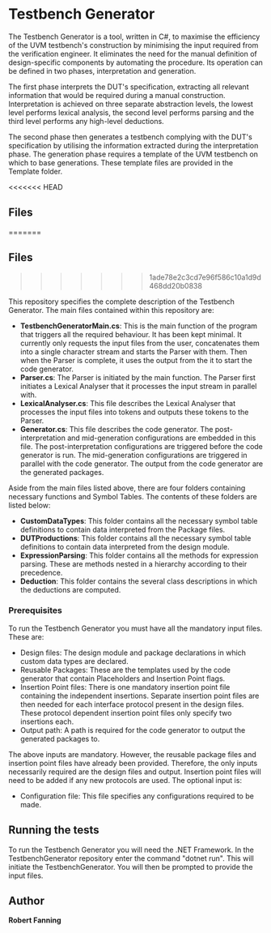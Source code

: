 # Testbench Generator

The Testbench Generator is a tool, written in C#, to maximise the efficiency of the UVM testbench's construction by minimising the input required from the verification engineer. It eliminates the need for the manual definition of design-specific components by automating the procedure. Its operation can be defined in two phases, interpretation and generation. 

The first phase interprets the DUT's specification, extracting all relevant information that would be required during a manual construction. Interpretation is achieved on three separate abstraction levels, the lowest level performs lexical analysis, the second level performs parsing and the third level performs any high-level deductions. 

The second phase then generates a testbench complying with the DUT's specification by utilising the information extracted during the interpretation phase. The generation phase requires a template of the UVM testbench on which to base generations. These template files are provided in the Template folder. 

<<<<<<< HEAD
## Files
=======
## Files
>>>>>>> 1ade78e2c3cd7e96f586c10a1d9d468dd20b0838

This repository specifies the complete description of the Testbench Generator. The main files contained within this repository are:

* **TestbenchGeneratorMain.cs**: This is the main function of the program that triggers all the required behaviour. It has been kept minimal. It currently only requests the input files from the user, concatenates them into a single character stream and starts the Parser with them. Then when the Parser is complete, it uses the output from the it to start the code generator.
* **Parser.cs**: The Parser is initiated by the main function. The Parser first initiates a Lexical Analyser that it processes the input stream in parallel with.
* **LexicalAnalyser.cs**: This file describes the Lexical Analyser that processes the input files into tokens and outputs these tokens to the Parser.
* **Generator.cs**: This file describes the code generator. The post-interpretation and mid-generation configurations are embedded in this file. The post-interpretation configurations are triggered before the code generator is run. The mid-generation configurations are triggered in parallel with the code generator. The output from the code generator are the generated packages.

Aside from the main files listed above, there are four folders containing necessary functions and Symbol Tables. The contents of these folders are listed below:

* **CustomDataTypes**: This folder contains all the necessary symbol table definitions to contain data interpreted from the Package files. 
* **DUTProductions**: This folder contains all the necessary symbol table definitions to contain data interpreted from the design module.
* **ExpressionParsing**: This folder contains all the methods for expression parsing. These are methods nested in a hierarchy according to their precedence. 
* **Deduction**: This folder contains the several class descriptions in which the deductions are computed. 


### Prerequisites

To run the Testbench Generator you must have all the mandatory input files. These are:
* Design files: The design module and package declarations in which custom data types are declared.
* Reusable Packages: These are the templates used by the code generator that contain Placeholders and Insertion Point flags.
* Insertion Point files: There is one mandatory insertion point file containing the independent insertions. Separate insertion point files are then needed for each interface protocol present in the design files. These protocol dependent insertion point files only specify two insertions each. 
* Output path: A path is required for the code generator to output the generated packages to.

The above inputs are mandatory. However, the reusable package files and insertion point files have already been provided. Therefore, the only inputs necessarily required are the design files and output. Insertion point files will need to be added if any new protocols are used.
The optional input is:
* Configuration file: This file specifies any configurations required to be made.

## Running the tests

To run the Testbench Generator you will need the .NET Framework.
In the TestbenchGenerator repository enter the command "dotnet run".
This will initiate the TestbenchGenerator.
You will then be prompted to provide the input files.

## Author

**Robert Fanning** 



